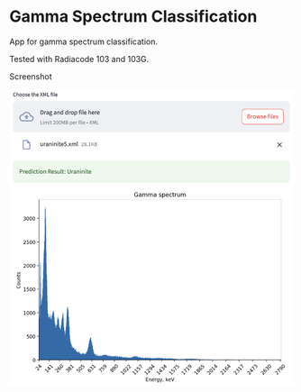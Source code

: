 # Gamma Spectrum Classification 
App for gamma spectrum classification.

Tested with Radiacode 103 and 103G.

Screenshot

![Screenshot 1](screenshots/screenshot1.png)
